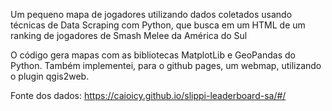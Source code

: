 Um pequeno mapa de jogadores utilizando dados coletados usando técnicas de Data Scraping com Python, que busca em um HTML de um ranking de jogadores de Smash Melee da América do Sul

O código gera mapas com as bibliotecas MatplotLib e GeoPandas do Python. Também implementei, para o github pages, um webmap, utilizando o plugin qgis2web.

Fonte dos dados: https://caioicy.github.io/slippi-leaderboard-sa/#/
